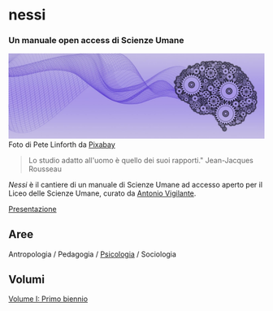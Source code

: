 # nessi

### Un manuale open access di Scienze Umane

![](immagini/brain-5274019_1280.jpg)
Foto di Pete Linforth da [Pixabay](https://pixabay.com/it//?utm_source=link-attribution&utm_medium=referral&utm_campaign=image&utm_content=5274019)


    

> Lo studio adatto all'uomo è quello dei suoi rapporti." Jean-Jacques Rousseau

_Nessi_ è il cantiere di un manuale di Scienze Umane ad accesso aperto per il Liceo delle Scienze Umane, curato da [Antonio Vigilante](autore.md).

[Presentazione](presentazione.md)

## Aree

Antropologia / Pedagogia / [Psicologia](psicologia) / Sociologia  

## Volumi

[Volume I: Primo biennio](volume--1/index.md)









